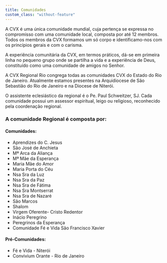 ```yaml
---
title: Comunidades
custom_class: "without-feature"
---
```


A CVX é uma única comunidade mundial, cuja pertença se expressa no compromisso com uma comunidade local, composta por até 12 membros. Todos os membros da CVX formamos um só corpo e identificamo-nos com os princípios gerais e com o carisma.

A experiência comunitária da CVX, em termos práticos, dá-se em primeira linha no pequeno grupo onde se partilha a vida e a experiência de Deus, constituído como uma comunidade de amigos no Senhor.​

A CVX Regional Rio congrega todas as comunidades CVX do Estado do Rio de Janeiro. Atualmente estamos presentes na Arquidiocese de São Sebastião do Rio de Janeiro e na Diocese de Niterói.

O assistente eclesiástico da regional é o <black-mark>Pe. Paul Schweitzer, SJ</black-mark>. Cada comunidade possui um assessor espiritual, leigo ou religioso, reconhecido pela coordenação regional.

### A comunidade Regional é composta por:

#### Comunidades:
- Aprendizes do C. Jesus
- São José de Anchieta
- Mª Arca da Aliança
- Mª Mãe da Esperança
- Maria Mãe do Amor
- Maria Porta do Céu
- Nsa Sra da Luz
- Nsa Sra da Paz
- Nsa Sra de Fátima
- Nsa Sra Montserrat
- Nsa Sra de Nazaré
- São Marcos
- Shalom
- Virgem Oferente- Cristo Redentor
- Inácio Peregrino
- Peregrinos da Esperança
- Comunidade Fé e Vida São Francisco Xavier

#### Pré-Comunidades:
- Fé e Vida - Niterói
- Convivium Orante - Rio de Janeiro